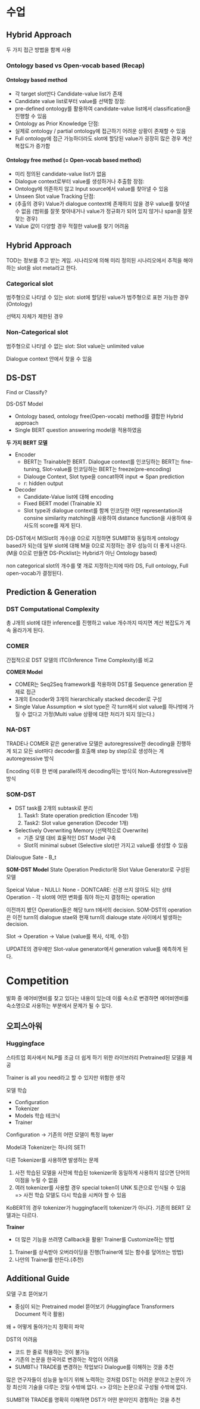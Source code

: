 # 수업
## Hybrid Approach
두 가지 접근 방법을 함께 사용

### Ontology based vs Open-vocab based (Recap)
#### Ontology based method
- 각 target slot만다 Candidate-value list가 존재
- Candidate value list로부터 value를 선택함
장점:
- pre-defined ontology를 활용하여 candidate-value list에서 classification을 진행할 수 있음
- Ontology as Prior Knowledge
단점:
- 실제로 ontology / partial ontology에 접근하기 어려운 상황이 존재할 수 있음
- Full ontology에 접근 가능하더라도 slot에 할당된 value가 굉장히 많은 경우 계산 복잡도가 증가함
#### Ontology free method (= Open-vocab based method)
- 미리 정의된 candidate-value list가 없음
- Dialogue context로부터 value를 생성하거나 추출함
장점:
- Ontology에 의존하지 않고 Input source에서 value를 찾아낼 수 있음
- Unseen Slot value Tracking
단점:
- (추출의 경우) Value가 dialogue context에 존재하지 않을 경우 value를 찾아낼 수 없음 (범위를 잘못 찾아내거나 value가 정규화가 되어 있지 않거나 span을 잘못 찾는 경우)
- Value 값이 다양할 경우 적절한 value를 찾기 어려움

## Hybrid Approach
TOD는 정보를 주고 받는 게임.
시나리오에 의해 미리 정의된 시나리오에서 추적을 해야 하는 slot을 slot meta라고 한다.

### Categorical slot
범주형으로 나타낼 수 있는 slot: slot에 할당된 value가 범주형으로 표현 가능한 경우 (Ontology)

선택지 자체가 제한된 경우

### Non-Categorical slot
범주형으로 나타낼 수 없는 slot: Slot value는 unlimited value

Dialogue context 안에서 찾을 수 있음

## DS-DST
Find or Classify?

DS-DST Model
- Ontology based, ontology free(Open-vocab) method를 결합한 Hybrid approach
- Single BERT question answering model을 적용하였음

**두 가지 BERT 모델**
- Encoder
	- BERT는 Trainable한 BERT. Dialogue context를 인코딩하는 BERT는 fine-tuning, Slot-value를 인코딩하는 BERT는 freeze(pre-encoding)
	- Dialouge Context, Slot type을 concat하여 input
=> Span prediction
	- r: hidden output
- Decoder
	- Candidate-Value list에 대해 encoding
	- Fixed BERT model (Trainable X)
	- Slot type과 dialogue context를 함께 인코딩한 어떤 representation과 consine similarity matching을 사용하여 distance function을 사용하여 유사도의 score를 재게 된다. 

DS-DST에서 M(Slot의 개수)을 0으로 지정하면 SUMBT와 동일하게 ontology based가 되는데 일부 slot에 대해 M을 0으로 지정하는 경우 성능이 더 좋게 나온다. (M을 0으로 만들면 DS-Picklist는 Hybrid가 아닌 Ontology based)

non categorical slot의 개수를 몇 개로 지정하는지에 따라 DS, Full ontology, Full open-vocab가 결정된다.

## Prediction & Generation
### DST Computational Complexity
총 J개의 slot에 대한 inference를 진행하고 value 개수까지 따지면 계산 복잡도가 계속 올라가게 된다.

### COMER
간접적으로 DST 모델의 ITC(Inference Time Complexity)를 비교

**COMER Model**
- COMER는 Seq2Seq framework를 적용하여 DST를 Sequence generation 문제로 접근
- 3개의 Encoder와 3개의 hierarchically stacked decoder로 구성
- Single Value Assumption => slot type은 각 turn에서 slot value를 하나밖에 가질 수 없다고 가정(Multi value 상황에 대한 처리가 되지 않는다.)

### NA-DST
TRADE나 COMER 같은 generative 모델은 autoregressive한 decoding을 진행하게 되고 모든 slot마다 decoder를 호출해 step by step으로 생성하는 게 autoregressive 방식

Encoding 이후 한 번에 parallel하게 decoding하는 방식이 Non-Autoregressive한 방식

### SOM-DST
- DST task를 2개의 subtask로 분리
	1. Task1: State operation prediction (Encoder 1개)
	2. Task2: Slot value generation (Decoder 1개)
- Selectively Overwriting Memory (선택적으로 Overwrite)
	- 기존 모델 대비 효율적인 DST Model 구축
	- Slot의 minimal subset (Selective slot)만 가지고 value를 생성할 수 있음

Dialougue Sate
	- B_t

**SOM-DST Model**
State Operation Predictor와 Slot Value Generator로 구성된 모델

Speical Value
	- NULLl: None
	- DONTCARE: 신경 쓰지 않아도 되는 상태
Operation
	- 각 slot에 어떤 변화를 줘야 하는지 결정하는 operation

이전까지 봤던 Operation들은 해당 turn t에서의 decision. SOM-DST의 operation은 이전 turn의 dialogue stae와 현재 turn의 dialouge state 사이에서 발생하는 decision.

Slot -> Operation -> Value (value를 복사, 삭제, 수정)

UPDATE의 경우에만 Slot-value generator에서 generation value를 예측하게 된다.

# Competition
발화 중 에어비엔비를 찾고 있다는 내용이 있는데 이를 숙소로 변경하면 에어비엔비를 숙소명으로 사용하는 부분에서 문제가 될 수 있다.

## 오피스아워
### Huggingface
스타트업 회사에서 NLP를 조금 더 쉽게 하기 위한 라이브러리
Pretrained된 모델을 제공

Trainer is all you need라고 할 수 있지만 위험한 생각

모델 학습
- Configuration
- Tokenizer
- Models
학습 테크닉
- Trainer

Configuration
-> 기존의 어떤 모델이 특정 layer

Model과 Tokenizer는 하나의 SET!

다른 Tokenizer를 사용하면 발생하는 문제
1. 사전 학습된 모델을 사전에 학습된 tokenizer와 동일하게 사용하지 않으면 단어의 이점을 누릴 수 없음
2. 여러 tokenizer를 사용할 경우 special token이 UNK 토큰으로 인식될 수 있음
=> 사전 학습 모델도 다시 학습을 시켜야 할 수 있음

KoBERT의 경우 tokenizer가 huggingface의 tokenizer가 아니다. 기존의 BERT 모델과는 다르다.

**Trainer**
- 더 많은 기능을 쓰려명 Callback을 활용!
Trainer를 Customize하는 방법
1. Trainer를 상속받아 오버라이딩을 진행(Trainer에 있는 함수를 덮어쓰는 방법)
2. 나만의 Trainer를 만든다.(추천)

## Additional Guide
모델 구조 뜯어보기
- 중심이 되는 Pretrained model 뜯어보기
(Huggingface Transformers Document 적극 활용)

왜 + 어떻게 돌아가는지 정확히 파악

DST의 어려움
- 코드 한 줄로 적용하는 것이 불가능
- 기존의 논문을 한국어로 변경하는 작업이 어려움
- SUMBT나 TRADE를 변경하는 작업보다 Dialogue를 이해하는 것을 추천

많은 연구자들이 성능을 높이기 위해 노력하는 것처럼 DST는 어려운 분야고 논문이 가장 최신의 기술을 다루는 것일 수밖에 없다.
=> 강의는 논문으로 구성될 수밖에 없다.

SUMBT와 TRADE를 명확히 이해하면 DST가 어떤 분야인지 경험하는 것을 추천
